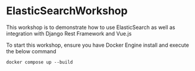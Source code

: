 # ElasticSearchWorkshop

This workshop is to demonstrate how to use ElasticSearch as well as integration with Django Rest Framework and Vue.js
 
To start this workshop, ensure you have Docker Engine install and execute the below command
```
docker compose up --build
```